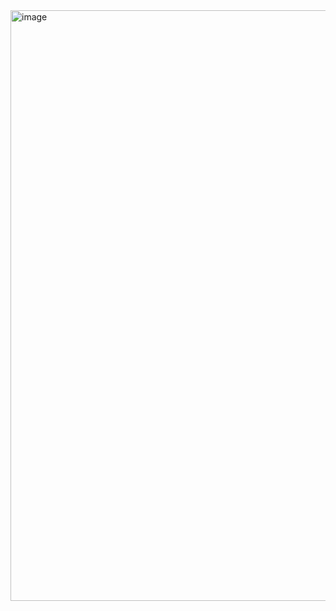 <img width="2512" height="945" alt="image" src="https://github.com/user-attachments/assets/608bce05-f84b-41e9-bffe-aa65c29ed40c" />
